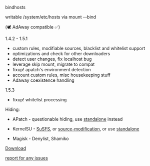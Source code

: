 bindhosts

writable /system/etc/hosts via mount --bind

(🕊️ AdAway compatible ✅)
  
  1.4.2 - 1.5.1
   - custom rules, modifiable sources, blacklist and whitelist support
   - optimizations and check for other downloaders
   - detect user changes, fix localhost bug
   - leverage skip mount, migrate to compat
   - fixup! apatch's environment detection
   - account custom rules, misc housekeeping stuff
   - Adaway coexistence handling

  1.5.3
   - fixup! whitelist processing
    
Hiding: 

  - APatch - questionable hiding, use [standalone](https://github.com/backslashxx/bindhosts/tree/standalone) instead

  - KernelSU - [SuSFS](https://gitlab.com/simonpunk/susfs4ksu), or [source-modification](https://github.com/tiann/KernelSU/commit/2b2b0733d7c57324b742c017c302fc2c411fe0eb), or use [standalone](https://github.com/backslashxx/bindhosts/tree/standalone)

  - Magisk - Denylist, Shamiko


  
[Download](https://raw.githubusercontent.com/backslashxx/bindhosts/compat/module.zip)

[report for any issues](https://github.com/backslashxx/bindhosts/issues)

